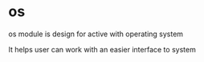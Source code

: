 # os

os module is design for active with operating system

It helps user can work with an easier interface to system
